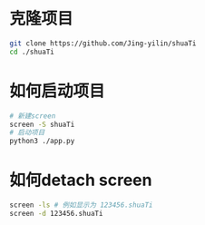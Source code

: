 # 克隆项目
```bash
git clone https://github.com/Jing-yilin/shuaTi
cd ./shuaTi
```


# 如何启动项目
```bash
# 新建screen
screen -S shuaTi
# 启动项目
python3 ./app.py

```

# 如何detach screen
```bash
screen -ls # 例如显示为 123456.shuaTi
screen -d 123456.shuaTi

```